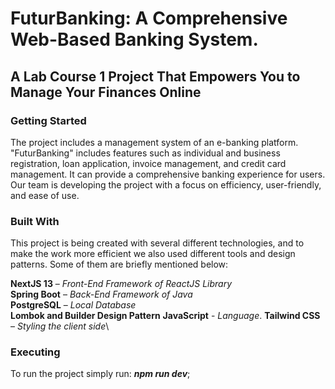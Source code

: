 # FuturBanking: A Comprehensive Web-Based Banking System.

## A Lab Course 1 Project That Empowers You to Manage Your Finances Online

### Getting Started
The project includes a management system of an e-banking platform. "FuturBanking" includes features such as individual and business registration, loan application, invoice management, and credit card management. It can provide a comprehensive banking experience for users. Our team is developing the project with a focus on efficiency, user-friendly, and ease of use.

### Built With
This project is being created with several different technologies, and to make the work more efficient we also used different tools and design patterns. Some of them are briefly mentioned below:  

**NextJS 13** – *Front-End Framework of ReactJS Library*\
**Spring Boot** – *Back-End Framework of Java*\
**PostgreSQL** – *Local Database*\
**Lombok and Builder Design Pattern**
**JavaScript** - *Language*\.
**Tailwind CSS** – *Styling the client side*\

### Executing
To run the project simply run: ***npm run dev***;


